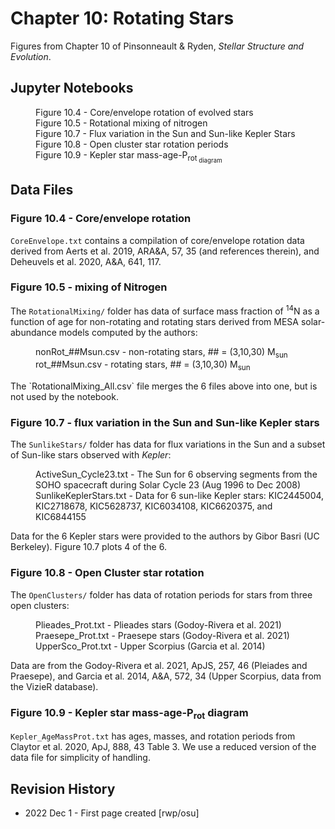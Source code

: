 # Chapter 10: Rotating Stars

Figures from Chapter 10 of Pinsonneault & Ryden, *Stellar Structure and Evolution*.

## Jupyter Notebooks
<dl>
    <dd>Figure 10.4 - Core/envelope rotation of evolved stars
    <dd>Figure 10.5 - Rotational mixing of nitrogen
    <dd>Figure 10.7 - Flux variation in the Sun and Sun-like Kepler Stars
    <dd>Figure 10.8 - Open cluster star rotation periods
    <dd>Figure 10.9 - Kepler star mass-age-P<sub>rot<sub> diagram
</dl>

## Data Files

### Figure 10.4 - Core/envelope rotation

`CoreEnvelope.txt` contains a compilation of core/envelope rotation data derived from 
Aerts et al. 2019, ARA&A, 57, 35 (and references therein), and Deheuvels et al. 2020, A&A, 641, 117.

### Figure 10.5 - mixing of Nitrogen

The `RotationalMixing/` folder has data of surface mass fraction of <sup>14</sup>N as a function of 
age for non-rotating and rotating stars derived from MESA solar-abundance models computed by the authors:
<dl>
  <dd>nonRot_##Msun.csv - non-rotating stars, ## = (3,10,30) M<sub>sun</sub>
  <dd>rot_##Msun.csv - rotating stars, ## = (3,10,30) M<sub>sun</sub>
</dl>
The `RotationalMixing_All.csv` file merges the 6 files above into one, but is not used by the notebook.

### Figure 10.7 - flux variation in the Sun and Sun-like Kepler stars

The `SunlikeStars/` folder has data for flux variations in the Sun and a subset of Sun-like stars observed with *Kepler*:
<dl>
  <dd>ActiveSun_Cycle23.txt - The Sun for 6 observing segments from the SOHO spacecraft during Solar Cycle 23 (Aug 1996 to Dec 2008)
  <dd>SunlikeKeplerStars.txt - Data for 6 sun-like Kepler stars: KIC2445004, KIC2718678, KIC5628737, KIC6034108, KIC6620375, and KIC6844155
</dl>
Data for the 6 Kepler stars were provided to the authors by Gibor Basri (UC Berkeley).  Figure 10.7 plots 4 of the 6.

### Figure 10.8 - Open Cluster star rotation

The `OpenClusters/` folder has data of rotation periods for stars from three open clusters:
<dl>
  <dd>Plieades_Prot.txt - Plieades stars (Godoy-Rivera et al. 2021)
  <dd>Praesepe_Prot.txt - Praesepe stars (Godoy-Rivera et al. 2021)
  <dd>UpperSco_Prot.txt - Upper Scorpius (Garcia et al. 2014)
</dl>

Data are from the Godoy-Rivera et al. 2021, ApJS, 257, 46 (Pleiades and Praesepe), and Garcia et al. 2014, A&A, 572, 34 
(Upper Scorpius, data from the VizieR database).

### Figure 10.9 - Kepler star mass-age-P<sub>rot</sub> diagram

`Kepler_AgeMassProt.txt` has ages, masses, and rotation periods from Claytor et al. 2020, ApJ, 888, 43 Table 3. 
We use a reduced version of the data file for simplicity of handling.

## Revision History

 * 2022 Dec 1 - First page created [rwp/osu]
